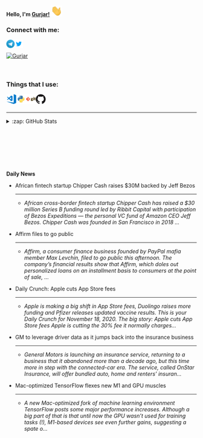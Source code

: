 #### Hello, I'm [Gurjar!](https://GurjarKing.github.io) <img src="https://raw.githubusercontent.com/ABSphreak/ABSphreak/master/gifs/Hi.gif" width="30px"></h2>


### Connect with me:

[<img align="left" alt="Gurjar | Telegram" width="22px" src="https://raw.githubusercontent.com/github/explore/80688e429a7d4ef2fca1e82350fe8e3517d3494d/topics/telegram/telegram.png" />][Telegram]
[<img align="left" alt="Gurjar | Twitter" width="22px" src="https://raw.githubusercontent.com/github/explore/80688e429a7d4ef2fca1e82350fe8e3517d3494d/topics/twitter/twitter.png" />][Twitter]
<br >
<br >
<a href="https://github.com/GurjarKing"><img src="https://komarev.com/ghpvc/?username=GurjarKing" alt="Gurjar" /></a> <br />
<br />
<br />
<!-- <br >

![](https://visitor-badge.glitch.me/badge?page_id=GurjarKing)

<br /> -->

### Things that I use:

[<img align="left" alt="Visual Studio Code" width="26px" src="https://raw.githubusercontent.com/github/explore/80688e429a7d4ef2fca1e82350fe8e3517d3494d/topics/visual-studio-code/visual-studio-code.png" />][VSCode]
[<img align="left" alt="Python" width="26px" src="https://raw.githubusercontent.com/github/explore/80688e429a7d4ef2fca1e82350fe8e3517d3494d/topics/python/python.png" />][Python]
[<img align="left" alt="Git" width="26px" src="https://raw.githubusercontent.com/github/explore/80688e429a7d4ef2fca1e82350fe8e3517d3494d/topics/git/git.png" />][Git]
[<img align="left" alt="GitHub" width="26px" src="https://raw.githubusercontent.com/github/explore/78df643247d429f6cc873026c0622819ad797942/topics/github/github.png" />][Github]

<br />
<br />

---
<details>
  <summary>:zap: GitHub Stats</summary>

<img align="left" alt="Gurjar's Github Stats" src="https://github-readme-stats.vercel.app/api?username=GurjarKing&show_icons=true&hide_border=true&count_private=true&include_all_commit=true&theme=algolia" />

</details>

<!-- ### 🔔 My latest tweet
<a href="https://twitter.com/Gurjar_King43" target="_blank">
	<img src="https://github.com/GurjarKing/GurjarKing/raw/master/tweet.png" width="70%" align="center" alt="Click to view on Twitter" title="My latest tweet, as an image"/>
</a> -->
<br>

<pre>

</pre>

<!-- **Quote of the hour:**

{qoth}

~ {qoth_author}
<pre>

</pre> -->
<br>
<pre>


</pre>
<strong>Daily News</strong>
  
  - African fintech startup Chipper Cash raises $30M backed by Jeff Bezos
     <hr/>
     
      - *African cross-border fintech startup Chipper Cash has raised a $30 million Series B funding round led by Ribbit Capital with participation of Bezos Expeditions — the personal VC fund of Amazon CEO Jeff Bezos. Chipper Cash was founded in San Francisco in 2018 …*
     
  - Affirm files to go public
      <hr/>
      
      - *Affirm, a consumer finance business founded by PayPal mafia member Max Levchin, filed to go public this afternoon. The company’s financial results show that Affirm, which doles out personalized loans on an installment basis to consumers at the point of sale, …*
      
  - Daily Crunch: Apple cuts App Store fees
      <hr/>
      
      - *Apple is making a big shift in App Store fees, Duolingo raises more funding and Pfizer releases updated vaccine results. This is your Daily Crunch for November 18, 2020. The big story: Apple cuts App Store fees Apple is cutting the 30% fee it normally charges…*
      
  - GM to leverage driver data as it jumps back into the insurance business
      <hr/>
      
      - *General Motors is launching an insurance service, returning to a business that it abandoned more than a decade ago, but this time more in step with the connected-car era. The service, called OnStar Insurance, will offer bundled auto, home and renters’ insuran…*
       
  - Mac-optimized TensorFlow flexes new M1 and GPU muscles
      <hr/>
       
       - *A new Mac-optimized fork of machine learning environment TensorFlow posts some major performance increases. Although a big part of that is that until now the GPU wasn’t used for training tasks (!), M1-based devices see even further gains, suggesting a spate o…*
      

<br />

[VSCode]: https://code.visualstudio.com/
[Python]: https://www.python.org/
[Git]: https://git-scm.com/
[Github]: https://github.com/
[Telegram]: https://t.me/Gurjar_King/
[Twitter]: https://twitter.com/Gurjar_King43/

